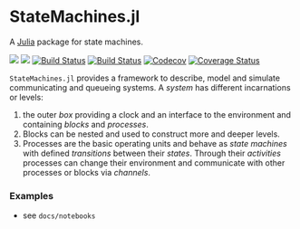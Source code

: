 # StateMachines.jl

A [Julia](https://julialang.org) package for state machines.

[![](https://img.shields.io/badge/docs-stable-blue.svg)](https://pbayer.github.io/StateMachines.jl/stable)
[![](https://img.shields.io/badge/docs-dev-blue.svg)](https://pbayer.github.io/StateMachines.jl/dev)
[![Build Status](https://travis-ci.com/pbayer/StateMachines.jl.svg?branch=master)](https://travis-ci.com/pbayer/StateMachines.jl)
[![Build Status](https://ci.appveyor.com/api/projects/status/github/pbayer/StateMachines.jl?svg=true)](https://ci.appveyor.com/project/pbayer/StateMachines-jl)
[![Codecov](https://codecov.io/gh/pbayer/StateMachines.jl/branch/master/graph/badge.svg)](https://codecov.io/gh/pbayer/StateMachines.jl)
[![Coverage Status](https://coveralls.io/repos/github/pbayer/StateMachines.jl/badge.svg?branch=master)](https://coveralls.io/github/pbayer/StateMachines.jl?branch=master)

`StateMachines.jl` provides a framework to describe, model and simulate communicating and queueing systems. A *system* has different incarnations or levels:

1. the outer *box* providing a clock and an interface to the environment and containing *blocks* and *processes*.
2. Blocks can be nested and used to construct more and deeper levels.
3. Processes are the basic operating units and behave as *state machines* with defined *transitions* between their *states*. Through their *activities* processes can change their environment and communicate with other processes or blocks via *channels*.

### Examples

- see `docs/notebooks`
